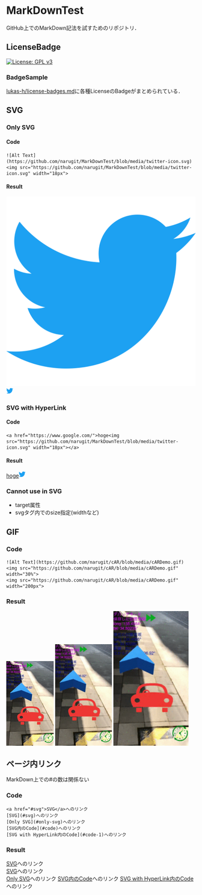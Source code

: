 # MarkDownTest

GitHub上でのMarkDown記法を試すためのリポジトリ．

## LicenseBadge

[![License: GPL v3](https://img.shields.io/badge/License-GPL%20v3-blue.svg)](https://www.gnu.org/licenses/gpl-3.0)  

### BadgeSample

[lukas-h/license-badges.md](https://gist.github.com/lukas-h/2a5d00690736b4c3a7ba)に各種LicenseのBadgeがまとめられている．

## SVG

### Only SVG

#### Code
    ![Alt Text](https://github.com/narugit/MarkDownTest/blob/media/twitter-icon.svg)
    <img src="https://github.com/narugit/MarkDownTest/blob/media/twitter-icon.svg" width="18px">

#### Result
![Alt Text](https://github.com/narugit/MarkDownTest/blob/media/twitter-icon.svg)
<img src="https://github.com/narugit/MarkDownTest/blob/media/twitter-icon.svg" width="18px">

### SVG with HyperLink

#### Code
    <a href="https://www.google.com/">hoge<img src="https://github.com/narugit/MarkDownTest/blob/media/twitter-icon.svg" width="18px"></a>

#### Result
<a href="https://www.google.com/">hoge<img src="https://github.com/narugit/MarkDownTest/blob/media/twitter-icon.svg" width="18px"></a>

### Cannot use in SVG
- target属性
- svgタグ内でのsize指定(widthなど)

## GIF

### Code

    ![Alt Text](https://github.com/narugit/cAR/blob/media/cARDemo.gif)
    <img src="https://github.com/narugit/cAR/blob/media/cARDemo.gif" width="30%">
    <img src="https://github.com/narugit/cAR/blob/media/cARDemo.gif" width="200px">

### Result

![Alt Text](https://github.com/narugit/cAR/blob/media/cARDemo.gif)
<img src="https://github.com/narugit/cAR/blob/media/cARDemo.gif" width="30%">
<img src="https://github.com/narugit/cAR/blob/media/cARDemo.gif" width="200px">

## ページ内リンク

MarkDown上での#の数は関係ない

### Code

    <a href="#svg">SVG</a>へのリンク
    [SVG](#svg)へのリンク
    [Only SVG](#only-svg)へのリンク
    [SVG内のCode](#code)へのリンク
    [SVG with HyperLink内のCode](#code-1)へのリンク

### Result

<a href="#svg">SVG</a>へのリンク  
[SVG](#svg)へのリンク  
[Only SVG](#only-svg)へのリンク
[SVG内のCode](#code)へのリンク
[SVG with HyperLink内のCode](#code-1)へのリンク
